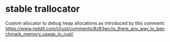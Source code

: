 # stable trallocator
Custom allocator to debug heap allocations as introduced by this comment: https://www.reddit.com/r/rust/comments/8z83wc/is_there_any_way_to_benchmark_memory_usage_in_rust/
